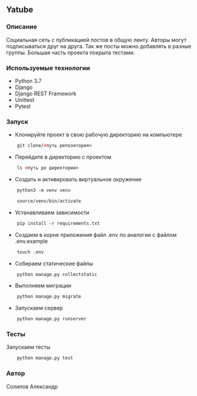 ## Yatube

### Описание

Социальная сеть с публикацией постов в общую ленту. Авторы могут подписываться друг на друга. Так же посты можно добавлять в разные группы. Большая часть проекта покрыта тестами.

### Используемые технологии

 - Python 3.7
 - Django
 - Django REST Framework
 - Unittest
 - Pytest

 ### Запуск

 - Клонируйте проект в свою рабочую директорию на компьютере
```html
    git clone/<путь репозитория>
```
  - Перейдите в директорию с проектом
```html
    ls <путь до директории>
```
  - Создать и активировать виртуальное окружение

```html
    python3 -m venv venv
```
```html
    source/venv/bin/activate
```
  - Устанавливаем зависимости
```html
    pip install -r requirements.txt 
```
- Создаем в корне приложения файл .env по аналогии с файлом .env.example
```html
    touch .env
```
- Собираем статические файлы
```html
    python manage.py collectstatic
```
  - Выполняем миграции
```html
    python manage.py migrate 
```
  - Запускаем сервер
```html
    python manage.py runserver
```

### Тесты

 Запускаем тесты
```html
    python manage.py test
```

### Автор
  Солилов Александр

